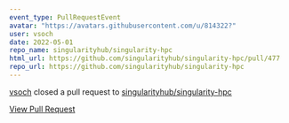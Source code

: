 ```yaml
---
event_type: PullRequestEvent
avatar: "https://avatars.githubusercontent.com/u/814322?"
user: vsoch
date: 2022-05-01
repo_name: singularityhub/singularity-hpc
html_url: https://github.com/singularityhub/singularity-hpc/pull/477
repo_url: https://github.com/singularityhub/singularity-hpc
---
```


<a href='https://github.com/vsoch' target='_blank'>vsoch</a> closed a pull request to <a href='https://github.com/singularityhub/singularity-hpc' target='_blank'>singularityhub/singularity-hpc</a>

<a href='https://github.com/singularityhub/singularity-hpc/pull/477' target='_blank'>View Pull Request</a>